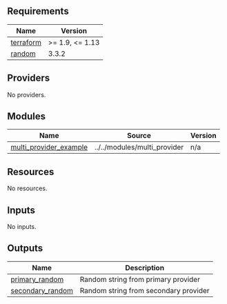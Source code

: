 <!-- BEGIN_TF_DOCS -->
## Requirements

| Name | Version |
|------|---------|
| <a name="requirement_terraform"></a> [terraform](#requirement\_terraform) | >= 1.9, <= 1.13 |
| <a name="requirement_random"></a> [random](#requirement\_random) | 3.3.2 |

## Providers

No providers.

## Modules

| Name | Source | Version |
|------|--------|---------|
| <a name="module_multi_provider_example"></a> [multi\_provider\_example](#module\_multi\_provider\_example) | ../../modules/multi_provider | n/a |

## Resources

No resources.

## Inputs

No inputs.

## Outputs

| Name | Description |
|------|-------------|
| <a name="output_primary_random"></a> [primary\_random](#output\_primary\_random) | Random string from primary provider |
| <a name="output_secondary_random"></a> [secondary\_random](#output\_secondary\_random) | Random string from secondary provider |
<!-- END_TF_DOCS -->